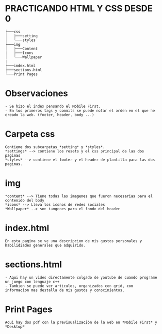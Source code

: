 # PRACTICANDO HTML Y CSS DESDE 0
    ├───css
    │   ├───setting
    │   └───styles
    ├───img
    │   ├───Content
    |   ├───Icons
    │   └───Wallpaper
    |
    ├───index.html
    ├───sections.html
    └───Print Pages
    
# Observaciones
    - Se hizo el index pensando el Mobile First.
    - En los primeros tags y commits se puede notar el orden en el que he creado la web. (footer, header, body ...)

# Carpeta css
    Contiene dos subcarpetas *setting* y *styles*.
    *settings* --> contiene los resets y el css principal de las dos paginas
    *styles* --> contiene el footer y el header de plantilla para las dos paginas.
# img 
    *content* --> Tiene todas las imagenes que fueron necesarias para el contenido del body
    *icons* --> Lleva los iconos de redes sociales
    *Wallpaper* --> son iamgenes para el fondo del header
# index.html 
    En esta pagina se ve una descripcion de mis gustos personales y habilidiades generales que adquirido. 
# sections.html 
    - Aqui hay un video directamente colgado de youtube de cuando programe un juego con lenguaje c++
    - Tambien se puede ver articulos, organizados con grid, con informacion mas destalla de mis gustos y conocimientos.
# Print Pages
    Aqui hay dos pdf con la previsualización de la web en *Mobile First* y *Desktop*

